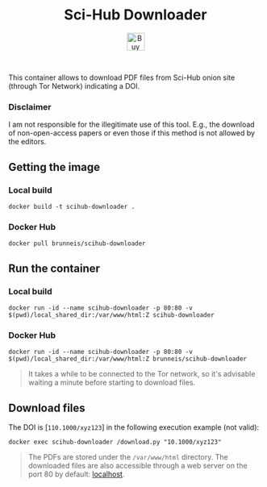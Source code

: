 <h1 align="center">
<b>Sci-Hub Downloader</b>
</h1>

<p align="center">
    <a href="https://www.buymeacoffee.com/brunneis" target="_blank"><img src="https://cdn.buymeacoffee.com/buttons/default-orange.png" alt="Buy Me A Coffee" height="35px"></a>
</p>
<br>

This container allows to download PDF files from Sci-Hub onion site (through Tor Network) indicating a DOI.

### Disclaimer
I am not responsible for the illegitimate use of this tool. E.g., the download of non-open-access papers or even those if this method is not allowed by the editors.

## Getting the image
### Local build
`docker build -t scihub-downloader .`

### Docker Hub
`docker pull brunneis/scihub-downloader`

## Run the container
### Local build
`docker run -id --name scihub-downloader -p 80:80 -v $(pwd)/local_shared_dir:/var/www/html:Z scihub-downloader`

### Docker Hub
`docker run -id --name scihub-downloader -p 80:80 -v $(pwd)/local_shared_dir:/var/www/html:Z brunneis/scihub-downloader`

> It takes a while to be connected to the Tor network, so it's advisable waiting a minute before starting to download files.

## Download files
The DOI is [`110.1000/xyz123`] in the following execution example (not valid):

`docker exec scihub-downloader /download.py "10.1000/xyz123"`

> The PDFs are stored under the `/var/www/html` directory. The downloaded files are also accessible through a web server on the port 80 by default: [localhost](http://localhost/).
